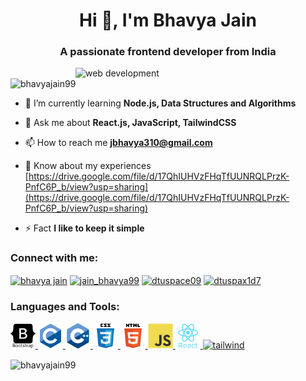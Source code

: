 <h1 align="center">Hi 👋, I'm Bhavya Jain</h1>
<h3 align="center">A passionate frontend developer from India</h3>
<img align="right" alt="web development" width="400" src="https://camo.githubusercontent.com/5ddf73ad3a205111cf8c686f687fc216c2946a75005718c8da5b837ad9de78c9/68747470733a2f2f7468756d62732e6766796361742e636f6d2f4576696c4e657874446576696c666973682d736d616c6c2e676966">

<p align="left"> <img src="https://komarev.com/ghpvc/?username=bhavyajain99&label=Profile%20views&color=0e75b6&style=flat" alt="bhavyajain99" /> </p>

- 🌱 I’m currently learning **Node.js, Data Structures and Algorithms**

- 💬 Ask me about **React.js, JavaScript, TailwindCSS**

- 📫 How to reach me **jbhavya310@gmail.com**

- 📄 Know about my experiences [https://drive.google.com/file/d/17QhIUHVzFHqTfUUNRQLPrzK-PnfC6P_b/view?usp=sharing](https://drive.google.com/file/d/17QhIUHVzFHqTfUUNRQLPrzK-PnfC6P_b/view?usp=sharing)

- ⚡ Fact **I like to keep it simple**

<h3 align="left">Connect with me:</h3>
<p align="left">
<a href="https://www.linkedin.com/in/bhavya-jain-096552229/" target="blank"><img align="center" src="https://raw.githubusercontent.com/rahuldkjain/github-profile-readme-generator/master/src/images/icons/Social/linked-in-alt.svg" alt="bhavya jain" height="30" width="40" /></a>
<a href="https://instagram.com/jain_bhavya99" target="blank"><img align="center" src="https://raw.githubusercontent.com/rahuldkjain/github-profile-readme-generator/master/src/images/icons/Social/instagram.svg" alt="jain_bhavya99" height="30" width="40" /></a>
<a href="https://www.leetcode.com/dtuspace09" target="blank"><img align="center" src="https://raw.githubusercontent.com/rahuldkjain/github-profile-readme-generator/master/src/images/icons/Social/leet-code.svg" alt="dtuspace09" height="30" width="40" /></a>
<a href="https://auth.geeksforgeeks.org/user/dtuspax1d7" target="blank"><img align="center" src="https://raw.githubusercontent.com/rahuldkjain/github-profile-readme-generator/master/src/images/icons/Social/geeks-for-geeks.svg" alt="dtuspax1d7" height="30" width="40" /></a>
</p>

<h3 align="left">Languages and Tools:</h3>
<p align="left"> <a href="https://getbootstrap.com" target="_blank" rel="noreferrer"> <img src="https://raw.githubusercontent.com/devicons/devicon/master/icons/bootstrap/bootstrap-plain-wordmark.svg" alt="bootstrap" width="40" height="40"/> </a> <a href="https://www.cprogramming.com/" target="_blank" rel="noreferrer"> <img src="https://raw.githubusercontent.com/devicons/devicon/master/icons/c/c-original.svg" alt="c" width="40" height="40"/> </a> <a href="https://www.w3schools.com/cpp/" target="_blank" rel="noreferrer"> <img src="https://raw.githubusercontent.com/devicons/devicon/master/icons/cplusplus/cplusplus-original.svg" alt="cplusplus" width="40" height="40"/> </a> <a href="https://www.w3schools.com/css/" target="_blank" rel="noreferrer"> <img src="https://raw.githubusercontent.com/devicons/devicon/master/icons/css3/css3-original-wordmark.svg" alt="css3" width="40" height="40"/> </a> <a href="https://www.w3.org/html/" target="_blank" rel="noreferrer"> <img src="https://raw.githubusercontent.com/devicons/devicon/master/icons/html5/html5-original-wordmark.svg" alt="html5" width="40" height="40"/> </a> <a href="https://developer.mozilla.org/en-US/docs/Web/JavaScript" target="_blank" rel="noreferrer"> <img src="https://raw.githubusercontent.com/devicons/devicon/master/icons/javascript/javascript-original.svg" alt="javascript" width="40" height="40"/> </a> <a href="https://reactjs.org/" target="_blank" rel="noreferrer"> <img src="https://raw.githubusercontent.com/devicons/devicon/master/icons/react/react-original-wordmark.svg" alt="react" width="40" height="40"/> </a> <a href="https://tailwindcss.com/" target="_blank" rel="noreferrer"> <img src="https://www.vectorlogo.zone/logos/tailwindcss/tailwindcss-icon.svg" alt="tailwind" width="40" height="40"/> </a> </p>

<p><img align="center" src="https://github-readme-stats.vercel.app/api/top-langs?username=bhavyajain99&show_icons=true&locale=en&layout=compact" alt="bhavyajain99" /></p>
